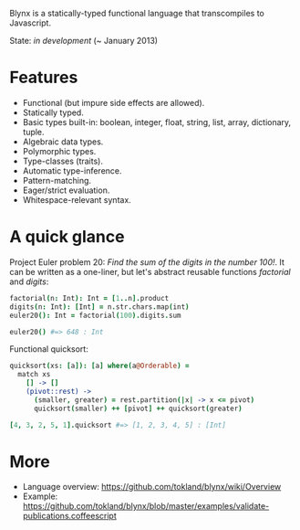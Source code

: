 Blynx is a statically-typed functional language that transcompiles to Javascript. 

State: _in development_ (~ January 2013)

# Features

  * Functional (but impure side effects are allowed).
  * Statically typed.
  * Basic types built-in: boolean, integer, float, string, list, array, dictionary, tuple.
  * Algebraic data types.
  * Polymorphic types.
  * Type-classes (traits).
  * Automatic type-inference.
  * Pattern-matching.
  * Eager/strict evaluation.
  * Whitespace-relevant syntax.

# A quick glance

Project Euler problem 20: _Find the sum of the digits in the number 100!_. It can be written as a one-liner, but let's abstract reusable functions _factorial_ and _digits_:

```coffeescript
factorial(n: Int): Int = [1..n].product
digits(n: Int): [Int] = n.str.chars.map(int)
euler20(): Int = factorial(100).digits.sum

euler20() #=> 648 : Int
```

Functional quicksort:

```coffeescript
quicksort(xs: [a]): [a] where(a@Orderable) = 
  match xs
    [] -> []
    (pivot::rest) ->
      (smaller, greater) = rest.partition(|x| -> x <= pivot)
      quicksort(smaller) ++ [pivot] ++ quicksort(greater)

[4, 3, 2, 5, 1].quicksort #=> [1, 2, 3, 4, 5] : [Int]
```

# More

  * Language overview: https://github.com/tokland/blynx/wiki/Overview
  * Example: https://github.com/tokland/blynx/blob/master/examples/validate-publications.coffeescript

